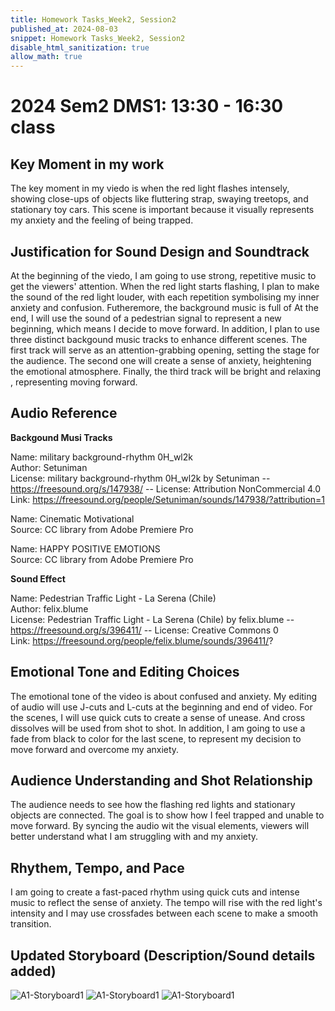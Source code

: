 ```yaml
---
title: Homework Tasks_Week2, Session2
published_at: 2024-08-03
snippet: Homework Tasks_Week2, Session2
disable_html_sanitization: true
allow_math: true
---
```

#  2024 Sem2 DMS1: 13:30 - 16:30 class

## Key Moment in my work ##
The key moment in my viedo is when the red light flashes intensely, showing close-ups of objects like fluttering strap, swaying treetops, and stationary toy cars. This scene is important because it visually represents my anxiety and the feeling of being trapped. 

## Justification for Sound Design and Soundtrack ##
At the beginning of the viedo, I am going to use strong, repetitive music to get the viewers' attention. When the red light starts flashing, I plan to make the sound of the red light louder, with each repetition symbolising my inner anxiety and confusion. Futheremore, the background music is full of At the end, I will use the sound of a pedestrian signal to represent a new beginning, which means I decide to move forward. In addition, I plan to use three distinct backgound music tracks to enhance different scenes. The first track will serve as an attention-grabbing opening, setting the stage for the audience. The second one will create a sense of anxiety, heightening the emotional atmosphere. Finally, the third track will be bright and relaxing , representing moving forward.  
## Audio Reference ## 
   
**Backgound Musi Tracks**

   Name: military background-rhythm 0H_wl2k <br>
   Author: Setuniman <br>
   License: military background-rhythm 0H_wl2k by Setuniman -- https://freesound.org/s/147938/ -- License: Attribution NonCommercial 4.0 <br>
   Link: https://freesound.org/people/Setuniman/sounds/147938/?attribution=1 <br>


   Name: Cinematic Motivational <br>
   Source: CC library from Adobe Premiere Pro

   Name: HAPPY POSITIVE EMOTIONS <br>
   Source: CC library from Adobe Premiere Pro

**Sound Effect**

   Name: Pedestrian Traffic Light - La Serena (Chile) <br>
   Author: felix.blume <br>
   License: Pedestrian Traffic Light - La Serena (Chile) by felix.blume -- https://freesound.org/s/396411/ -- License: Creative Commons 0 <br>
   Link: https://freesound.org/people/felix.blume/sounds/396411/?

## Emotional Tone and Editing Choices ##
The emotional tone of the video is about confused and anxiety. My editing of audio will use J-cuts and L-cuts at the beginning and end of video. For the scenes, I will use quick cuts to create a sense of unease. And cross dissolves will be used from shot to shot. In addition, I am going to use a fade from black to color for the last scene, to represent my decision to move forward and overcome my anxiety. 

## Audience Understanding and Shot Relationship ##
The audience needs to see how the flashing red lights and stationary objects are connected. The goal is to show how I feel trapped and unable to move forward. By syncing the audio wit the visual elements, viewers will better understand what I am struggling with and my anxiety.

## Rhythem, Tempo, and Pace ##
I am going to create a fast-paced rhythm using quick cuts and intense music to reflect the sense of anxiety. The tempo will rise with the red light's intensity and I may use crossfades between each scene to make a smooth transition.


## Updated Storyboard (Description/Sound details added) ##

![A1-Storyboard1](Page1(updated).jpg)
![A1-Storyboard1](Page2(updated).jpg)
![A1-Storyboard1](Page3(updated).jpg)


